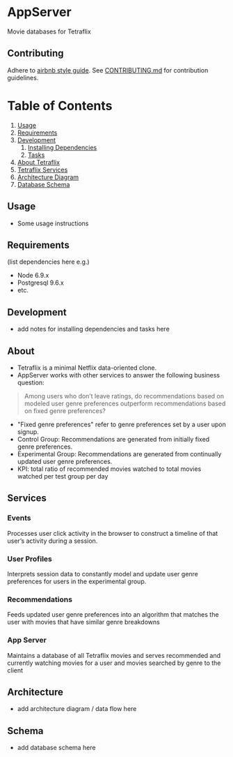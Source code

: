 # AppServer
Movie databases for Tetraflix

## Contributing
Adhere to [airbnb style guide](https://github.com/airbnb/javascript).
See [CONTRIBUTING.md](CONTRIBUTING.md) for contribution guidelines.

# Table of Contents

1. [Usage](#Usage)
1. [Requirements](#Requirements)
1. [Development](#Development)
    1. [Installing Dependencies](#installing-dependencies)
    1. [Tasks](#tasks)
1. [About Tetraflix](#About)
1. [Tetraflix Services](#Services)
1. [Architecture Diagram](#Architecture)
1. [Database Schema](#Schema)

## Usage
* Some usage instructions

## Requirements
(list dependencies here e.g.)
- Node 6.9.x
- Postgresql 9.6.x
- etc.

## Development
* add notes for installing dependencies and tasks here

## About
* Tetraflix is a minimal Netflix data-oriented clone.
* AppServer works with other services to answer the following business question: 
> Among users who don’t leave ratings, do recommendations based on modeled user genre preferences 
> outperform recommendations based on fixed genre preferences?  
* "Fixed genre preferences" refer to genre preferences set by a user upon signup. 
* Control Group: Recommendations are generated from initially fixed genre preferences.
* Experimental Group: Recommendations are generated from continually updated user genre preferences.
* KPI: total ratio of recommended movies watched to total movies watched per test group per day

## Services
### Events
Processes user click activity in the browser to construct a timeline of that user’s activity during a session.

### User Profiles
Interprets session data to constantly model and update user genre preferences for users in the experimental group.

### Recommendations
Feeds updated user genre preferences into an algorithm that matches the user with movies that have similar genre breakdowns

### App Server
Maintains a database of all Tetraflix movies and serves recommended and currently watching movies for a user and movies searched by genre to the client

## Architecture
* add architecture diagram / data flow here

## Schema
* add database schema here
